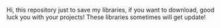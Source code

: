 Hi, this repository just to save my libraries, if you want to download, good luck you with your projects!
These libraries sometimes will get update!
